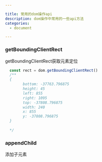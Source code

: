 ```yaml
---

title: 常用的dom操作api
description: dom操作中常用的一些api方法
categories:
  - document

---
```



### getBoundingClientRect
  getBoundingClientRect获取元素定位
```js
  const rect = dom.getBoundingClientRect()
  /**
  {
        bottom: -37763.796875
        height: 45
        left: 855
        right: 1095
        top: -37808.796875
        width: 240
        x: 855
        y: -37808.796875
  }
  
  */ 

```

### appendChild
  添加子元素
